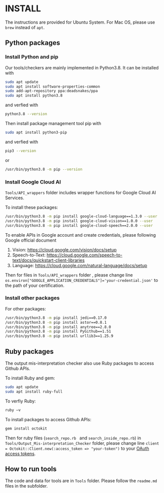 # INSTALL

The instructions are provided for Ubuntu System. For Mac OS, please use `brew` instead of `apt`.

## Python packages

### Install Python and pip

Our tools/checkers are mainly implemented in Python3.8. It can be installed with

```bash
sudo apt update
sudo apt install software-properties-common
sudo add-apt-repository ppa:deadsnakes/ppa
sudo apt install python3.8
```

and verfied with

```bash
python3.8 --version
```

Then install package management tool pip with

```bash
sudo apt install python3-pip
```

and verfied with

```bash
pip3 --version
```

or 

```bash
/usr/bin/python3.8 -m pip --version
```

### Install Google Cloud AI

`Tools/API_wrappers` folder includes wrapper functions for Google Cloud AI Services.

To install these packages:

```bash
/usr/bin/python3.8 -m pip install google-cloud-language==1.3.0 --user
/usr/bin/python3.8 -m pip install google-cloud-vision==1.0.0 --user
/usr/bin/python3.8 -m pip install google-cloud-speech==2.0.0 --user
```

To enable APIs in Google account and create credentials, please following Google official document

1. Vision: https://cloud.google.com/vision/docs/setup
2. Speech-to-Text: https://cloud.google.com/speech-to-text/docs/quickstart-client-libraries
3. Language: https://cloud.google.com/natural-language/docs/setup

Then for files in  `Tools/API_wrappers` folder , please change line `os.environ["GOOGLE_APPLICATION_CREDENTIALS"]='your-credential.json'` to the path of your certification.

### Install other packages

For other packages:

```bash
/usr/bin/python3.8 -m pip install jedi==0.17.0
/usr/bin/python3.8 -m pip install astor==0.8.1
/usr/bin/python3.8 -m pip install anytree==2.8.0
/usr/bin/python3.8 -m pip install PyGithub==1.51
/usr/bin/python3.8 -m pip install urllib3==1.25.9
```



## Ruby packages

The output mis-interpretation checker also use Ruby packages to access Github APIs.

To install Ruby and gem:

```bash
sudo apt update
sudo apt install ruby-full
```

To verfiy Ruby:

```bash
ruby –v
```

To install packages to access Github APIs:

```bash
gem install octokit
```

Then for ruby files (`search_repo.rb ` and `search_inside_repo.rb`) in  `Tools/Output_Mis-interpretation_Checker` folder, please change line `client = Octokit::Client.new(:access_token => "your-token")` to your [OAuth access tokens](http://developer.github.com/v3/oauth/). 



## How to run tools

The code and data for tools are in `Tools` folder. Please follow the `readme.md` files in the subfolder.